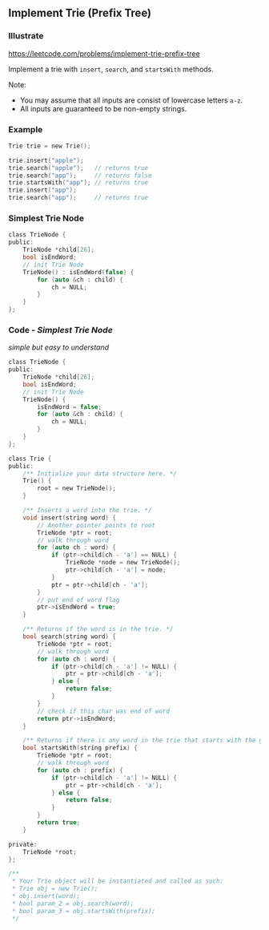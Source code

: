 ## Implement Trie (Prefix Tree)
### Illustrate
<https://leetcode.com/problems/implement-trie-prefix-tree>

Implement a trie with `insert`, `search`, and `startsWith` methods.

Note:

* You may assume that all inputs are consist of lowercase letters `a-z`.
* All inputs are guaranteed to be non-empty strings.

### Example

```c
Trie trie = new Trie();

trie.insert("apple");
trie.search("apple");   // returns true
trie.search("app");     // returns false
trie.startsWith("app"); // returns true
trie.insert("app");
trie.search("app");     // returns true
```

### Simplest Trie Node
```c
class TrieNode {
public:
    TrieNode *child[26];
    bool isEndWord;
    // init Trie Node
    TrieNode() : isEndWord(false) {
        for (auto &ch : child) {
            ch = NULL;
        }
    }
};
```

### Code - _Simplest Trie Node_

_simple but easy to understand_

```c
class TrieNode {
public:
    TrieNode *child[26];
    bool isEndWord;
    // init Trie Node
    TrieNode() {
        isEndWord = false;
        for (auto &ch : child) {
            ch = NULL;
        }
    }
};

class Trie {
public:
    /** Initialize your data structure here. */
    Trie() {
        root = new TrieNode();
    }

    /** Inserts a word into the trie. */
    void insert(string word) {
        // Another pointer points to root
        TrieNode *ptr = root;
        // walk through word
        for (auto ch : word) {
            if (ptr->child[ch - 'a'] == NULL) {
                TrieNode *node = new TrieNode();
                ptr->child[ch - 'a'] = node;
            }
            ptr = ptr->child[ch - 'a'];
        }
        // put end of word flag
        ptr->isEndWord = true;
    }

    /** Returns if the word is in the trie. */
    bool search(string word) {
        TrieNode *ptr = root;
        // walk through word
        for (auto ch : word) {
            if (ptr->child[ch - 'a'] != NULL) {
                ptr = ptr->child[ch - 'a'];
            } else {
                return false;
            }
        }
        // check if this char was end of word
        return ptr->isEndWord;
    }

    /** Returns if there is any word in the trie that starts with the given prefix. */
    bool startsWith(string prefix) {
        TrieNode *ptr = root;
        // walk through word
        for (auto ch : prefix) {
            if (ptr->child[ch - 'a'] != NULL) {
                ptr = ptr->child[ch - 'a'];
            } else {
                return false;
            }
        }
        return true;
    }

private:
    TrieNode *root;
};

/**
 * Your Trie object will be instantiated and called as such:
 * Trie obj = new Trie();
 * obj.insert(word);
 * bool param_2 = obj.search(word);
 * bool param_3 = obj.startsWith(prefix);
 */
```
